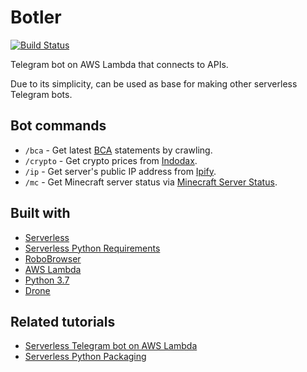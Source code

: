 # Botler

[![Build Status](https://drone.kputrajaya.com/api/badges/kiloev/botler/status.svg)](https://drone.kputrajaya.com/kiloev/botler)

Telegram bot on AWS Lambda that connects to APIs.

Due to its simplicity, can be used as base for making other serverless Telegram bots.

## Bot commands

* `/bca` - Get latest [BCA](https://ibank.klikbca.com/) statements by crawling.
* `/crypto` - Get crypto prices from [Indodax](https://indodax.com/).
* `/ip` - Get server's public IP address from [Ipify](https://www.ipify.org/).
* `/mc` - Get Minecraft server status via [Minecraft Server Status](https://api.mcsrvstat.us/).

## Built with

* [Serverless](https://serverless.com/)
* [Serverless Python Requirements](https://github.com/UnitedIncome/serverless-python-requirements)
* [RoboBrowser](https://github.com/jmcarp/robobrowser)
* [AWS Lambda](https://aws.amazon.com/lambda/)
* [Python 3.7](https://www.python.org/)
* [Drone](https://drone.io/)

## Related tutorials

* [Serverless Telegram bot on AWS Lambda](https://hackernoon.com/serverless-telegram-bot-on-aws-lambda-851204d4236c)
* [Serverless Python Packaging](https://serverless.com/blog/serverless-python-packaging/)
